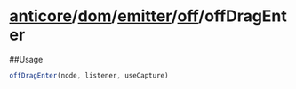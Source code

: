 # [anticore](../../../../../../#reference)/[dom](../../../#reference)/[emitter](../../#reference)/[off](../#reference)/<a name="reference">offDragEnter</a>

##Usage

```js
offDragEnter(node, listener, useCapture)
```